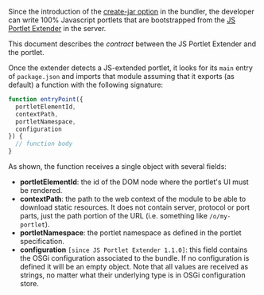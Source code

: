 Since the introduction of the [create-jar option](https://github.com/liferay/liferay-npm-build-tools/issues/164) in the bundler, the developer can write 100% Javascript portlets that are bootstrapped from the [JS Portlet Extender](https://web.liferay.com/en/marketplace/-/mp/application/115542926) in the server.

This document describes the _contract_ between the JS Portlet Extender and the portlet.

Once the extender detects a JS-extended portlet, it looks for its `main` entry of `package.json` and imports that module assuming that it exports (as default) a function with the following signature:

```javascript
function entryPoint({
  portletElementId,
  contextPath,
  portletNamespace,
  configuration
}) {
  // function body
}
```

As shown, the function receives a single object with several fields:

- **portletElementId**: the id of the DOM node where the portlet's UI must be rendered.
- **contextPath**: the path to the web context of the module to be able to download static resources. It does not contain server, protocol or port parts, just the path portion of the URL (i.e. something like `/o/my-portlet`).
- **portletNamespace**: the portlet namespace as defined in the portlet specification.
- **configuration** `[since JS Portlet Extender 1.1.0]`: this field contains the OSGi configuration associated to the bundle. If no configuration is defined it will be an empty object. Note that all values are received as strings, no matter what their underlying type is in OSGi configuration store.
